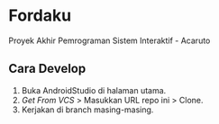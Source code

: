 # Fordaku
Proyek Akhir Pemrograman Sistem Interaktif - Acaruto

## Cara Develop
1. Buka AndroidStudio di halaman utama.
2. *Get From VCS* > Masukkan URL repo ini > Clone.
3. Kerjakan di branch masing-masing.
